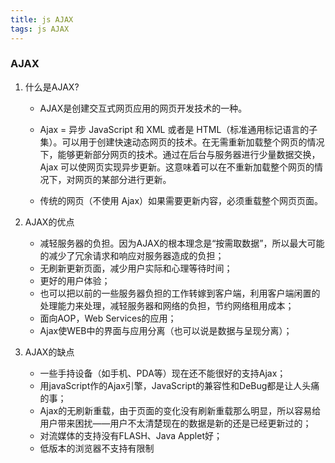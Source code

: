 ```yaml
---
title: js AJAX
tags: js AJAX
---
```


### AJAX

1. 什么是AJAX?
	- AJAX是创建交互式网页应用的网页开发技术的一种。

	- Ajax = 异步 JavaScript 和 XML 或者是 HTML（标准通用标记语言的子集）。可以用于创建快速动态网页的技术。在无需重新加载整个网页的情况下，能够更新部分网页的技术。通过在后台与服务器进行少量数据交换，Ajax 可以使网页实现异步更新。这意味着可以在不重新加载整个网页的情况下，对网页的某部分进行更新。

	- 传统的网页（不使用 Ajax）如果需要更新内容，必须重载整个网页页面。

2. AJAX的优点

	- 减轻服务器的负担。因为AJAX的根本理念是“按需取数据”，所以最大可能的减少了冗余请求和响应对服务器造成的负担；
	- 无刷新更新页面，减少用户实际和心理等待时间；
	- 更好的用户体验；
	- 也可以把以前的一些服务器负担的工作转嫁到客户端，利用客户端闲置的处理能力来处理，减轻服务器和网络的负担，节约网络租用成本；
	- 面向AOP，Web Services的应用；
	- Ajax使WEB中的界面与应用分离（也可以说是数据与呈现分离）；

3. AJAX的缺点
	- 一些手持设备（如手机、PDA等）现在还不能很好的支持Ajax；
	- 用javaScript作的Ajax引擎，JavaScript的兼容性和DeBug都是让人头痛的事；
	- Ajax的无刷新重载，由于页面的变化没有刷新重载那么明显，所以容易给用户带来困扰――用户不太清楚现在的数据是新的还是已经更新过的；
	- 对流媒体的支持没有FLASH、Java Applet好；
	- 低版本的浏览器不支持有限制